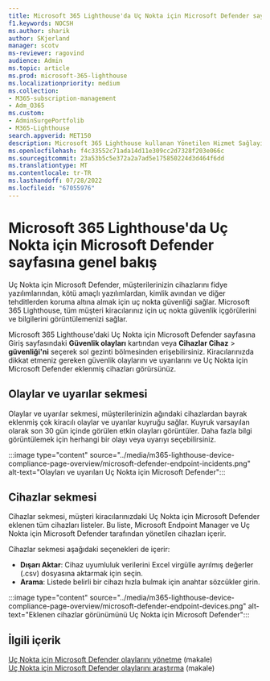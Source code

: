 ```yaml
---
title: Microsoft 365 Lighthouse'da Uç Nokta için Microsoft Defender sayfasına genel bakış
f1.keywords: NOCSH
ms.author: sharik
author: SKjerland
manager: scotv
ms-reviewer: ragovind
audience: Admin
ms.topic: article
ms.prod: microsoft-365-lighthouse
ms.localizationpriority: medium
ms.collection:
- M365-subscription-management
- Adm_O365
ms.custom:
- AdminSurgePortfolib
- M365-Lighthouse
search.appverid: MET150
description: Microsoft 365 Lighthouse kullanan Yönetilen Hizmet Sağlayıcıları (MSP) için güvenlik risklerini görüntülemeyi öğrenin.
ms.openlocfilehash: f4c33552c71ada14d11e309cc2d7328f203e066c
ms.sourcegitcommit: 23a53b5c5e372a2a7ad5e175850224d3d464f6dd
ms.translationtype: MT
ms.contentlocale: tr-TR
ms.lasthandoff: 07/28/2022
ms.locfileid: "67055976"
---
```

# <a name="overview-of-the-microsoft-defender-for-endpoint-page-in-microsoft-365-lighthouse"></a>Microsoft 365 Lighthouse'da Uç Nokta için Microsoft Defender sayfasına genel bakış

Uç Nokta için Microsoft Defender, müşterilerinizin cihazlarını fidye yazılımlarından, kötü amaçlı yazılımlardan, kimlik avından ve diğer tehditlerden koruma altına almak için uç nokta güvenliği sağlar. Microsoft 365 Lighthouse, tüm müşteri kiracılarınız için uç nokta güvenlik içgörülerini ve bilgilerini görüntülemenizi sağlar.

Microsoft 365 Lighthouse'daki Uç Nokta için Microsoft Defender sayfasına Giriş sayfasındaki **Güvenlik olayları** kartından veya **Cihazlar Cihaz** > **güvenliği'ni** seçerek sol gezinti bölmesinden erişebilirsiniz. Kiracılarınızda dikkat etmeniz gereken güvenlik olaylarını ve uyarılarını ve Uç Nokta için Microsoft Defender eklenmiş cihazları görürsünüz.

## <a name="incidents-and-alerts-tab"></a>Olaylar ve uyarılar sekmesi

Olaylar ve uyarılar sekmesi, müşterilerinizin ağındaki cihazlardan bayrak eklenmiş çok kiracılı olaylar ve uyarılar kuyruğu sağlar. Kuyruk varsayılan olarak son 30 gün içinde görülen etkin olayları görüntüler. Daha fazla bilgi görüntülemek için herhangi bir olayı veya uyarıyı seçebilirsiniz.

:::image type="content" source="../media/m365-lighthouse-device-compliance-page-overview/microsoft-defender-endpoint-incidents.png" alt-text="Olayları ve uyarıları Uç Nokta için Microsoft Defender":::

## <a name="devices-tab"></a>Cihazlar sekmesi

Cihazlar sekmesi, müşteri kiracılarınızdaki Uç Nokta için Microsoft Defender eklenen tüm cihazları listeler. Bu liste, Microsoft Endpoint Manager ve Uç Nokta için Microsoft Defender tarafından yönetilen cihazları içerir.

Cihazlar sekmesi aşağıdaki seçenekleri de içerir:

- **Dışarı Aktar**: Cihaz uyumluluk verilerini Excel virgülle ayrılmış değerler (.csv) dosyasına aktarmak için seçin.
- **Arama**: Listede belirli bir cihazı hızla bulmak için anahtar sözcükler girin.

:::image type="content" source="../media/m365-lighthouse-device-compliance-page-overview/microsoft-defender-endpoint-devices.png" alt-text="Eklenen cihazlar görünümünü Uç Nokta için Microsoft Defender":::

## <a name="related-content"></a>İlgili içerik
[Uç Nokta için Microsoft Defender olaylarını yönetme](../security/defender-endpoint/manage-incidents.md) (makale)\
[Uç Nokta için Microsoft Defender olaylarını araştırma](../security/defender-endpoint/investigate-incidents.md) (makale)

